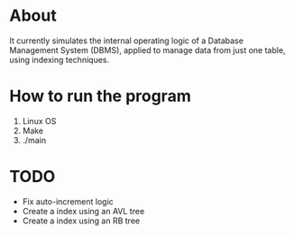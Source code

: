# About
It currently simulates the internal operating logic of a Database Management System (DBMS), applied to manage data from just one table, using indexing techniques.

# How to run the program
1. Linux OS
2. Make
3. ./main

# TODO
* Fix auto-increment logic
* Create a index using an AVL tree
* Create a index using an RB tree
